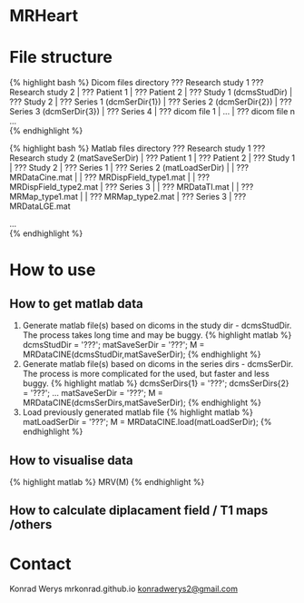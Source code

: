# MRHeart

# File structure

{% highlight bash %}
Dicom files directory 
??? Research study 1
??? Research study 2
|   ??? Patient 1 
|   ??? Patient 2
|       ??? Study 1 (dcmsStudDir)
|       ??? Study 2
|           ??? Series 1 (dcmSerDir{1})
|           ??? Series 2 (dcmSerDir{2})
|           ??? Series 3 (dcmSerDir{3})
|           ??? Series 4
|               ??? dicom file 1
|               ...
|               ??? dicom file n
...               
{% endhighlight %}

{% highlight bash %}
Matlab files directory
??? Research study 1
??? Research study 2 (matSaveSerDir)
|   ??? Patient 1
|   ??? Patient 2
|       ??? Study 1
|       ??? Study 2
|           ??? Series 1
|           ??? Series 2 (matLoadSerDir)
|           |   ??? MRDataCine.mat
|           |   ??? MRDispField_type1.mat
|           |   ??? MRDispField_type2.mat
|           ??? Series 3
|           |   ??? MRDataTI.mat
|           |   ??? MRMap_type1.mat
|           |   ??? MRMap_type2.mat
|           ??? Series 3
|               ??? MRDataLGE.mat

...               
{% endhighlight %}

# How to use 

## How to get matlab data
1. Generate matlab file(s) based on dicoms in the study dir - dcmsStudDir. The process takes long time and may be buggy.
{% highlight matlab %}
dcmsStudDir = '???';
matSaveSerDir = '???';
M = MRDataCINE(dcmsStudDir,matSaveSerDir);
{% endhighlight %}
2. Generate matlab file(s) based on dicoms in the series dirs - dcmsSerDir. The process is more complicated for the used, but faster and less buggy.
{% highlight matlab %}
dcmsSerDirs{1} = '???';
dcmsSerDirs{2} = '???';
...
matSaveSerDir = '???';
M = MRDataCINE(dcmsSerDirs,matSaveSerDir);
{% endhighlight %}
3. Load previously generated matlab file
{% highlight matlab %}
matLoadSerDir = '???';
M = MRDataCINE.load(matLoadSerDir);
{% endhighlight %}

## How to visualise data
{% highlight matlab %}
MRV(M)
{% endhighlight %}

## How to calculate diplacament field / T1 maps /others


# Contact
Konrad Werys
mrkonrad.github.io
konradwerys2@gmail.com